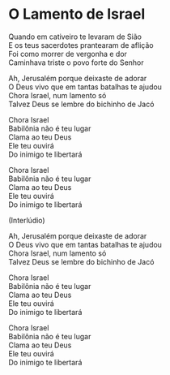 # O Lamento de Israel

Quando em cativeiro te levaram de Sião  
E os teus sacerdotes prantearam de aflição  
Foi como morrer de vergonha e dor  
Caminhava triste o povo forte do Senhor  

Ah, Jerusalém porque deixaste de adorar  
O Deus vivo que em tantas batalhas te ajudou  
Chora Israel, num lamento só  
Talvez Deus se lembre do bichinho de Jacó

Chora Israel  
Babilônia não é teu lugar  
Clama ao teu Deus  
Ele teu ouvirá  
Do inimigo te libertará

Chora Israel  
Babilônia não é teu lugar  
Clama ao teu Deus  
Ele teu ouvirá  
Do inimigo te libertará

(Interlúdio)

Ah, Jerusalém porque deixaste de adorar  
O Deus vivo que em tantas batalhas te ajudou  
Chora Israel, num lamento só  
Talvez Deus se lembre do bichinho de Jacó

Chora Israel  
Babilônia não é teu lugar  
Clama ao teu Deus  
Ele teu ouvirá  
Do inimigo te libertará

Chora Israel  
Babilônia não é teu lugar  
Clama ao teu Deus  
Ele teu ouvirá  
Do inimigo te libertará
